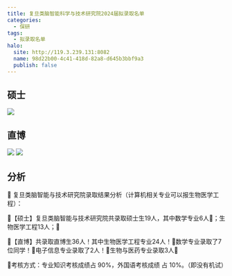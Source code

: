 ```yaml
---
title: 复旦类脑智能科学与技术研究院2024届拟录取名单
categories:
  - 保研
tags:
  - 拟录取名单
halo:
  site: http://119.3.239.131:8082
  name: 98d22b00-4c41-418d-82a8-d645b3bbf9a3
  publish: false
---
```


## 硕士

![](https://pic.imgdb.cn/item/655706fcc458853aef79e26f.png)


## 直博

![](https://pic.imgdb.cn/item/655706fcc458853aef79e33f.png)
![](https://pic.imgdb.cn/item/655706fdc458853aef79e56e.png)


## 分析

🎉 复旦类脑智能与技术研究院录取结果分析（计算机相关专业可以报生物医学工程）：

🌟【硕士】复旦类脑智能与技术研究院共录取硕士生19人，其中数学专业6人🧮；生物医学工程13人；🔬


🌟【直博】共录取直博生36人！其中生物医学工程专业24人！🔬数学专业录取了7位同学！🔢电子信息专业录取了2人！📱生物与医药专业录取3人💉

📝考核方式：专业知识考核成绩占 90%，外国语考核成绩 占 10%。（即没有机试）



